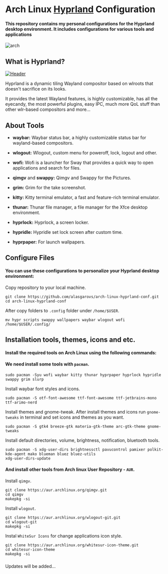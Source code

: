 # Arch Linux [Hyprland](https://hyprland.org/) Configuration
#### This repository contains my personal configurations for the Hyprland desktop environment. It includes configurations for various tools and applications
![arch](https://github.com/alasgarovs/arch-linux-hyprland-conf/assets/70092601/da827315-6290-4402-9d34-23449d531530)


## What is Hyprland?
[![Header](https://raw.githubusercontent.com/vaxerski/Hyprland/main/assets/header.svg)](https://github.com/hyprwm/Hyprland)

Hyprland is a dynamic tiling Wayland compositor based on wlroots that doesn't sacrifice on its looks.

It provides the latest Wayland features, is highly customizable, has all the eyecandy, the most powerful plugins, easy IPC, much more QoL stuff than other wlr-based compositors and more... 

## About Tools

- **waybar:**  Waybar status bar, a highly customizable status bar for wayland-based compositors.

- **wlogout:** Wlogout, custom menu for poweroff, lock, logout and other.

- **wofi:**  Wofi is a launcher for Sway that provides a quick way to open applications and search for files.

- **qimgv** and **swappy:** Qimgv and Swappy for the Pictures.

- **grim:** Grim for the take screenshot.

- **kitty:**  Kitty terminal emulator, a fast and feature-rich terminal emulator.

- **thunar:**  Thunar file manager, a file manager for the Xfce desktop environment.

- **hyprlock:**  Hyprlock, a screen locker.

- **hypridle:** Hypridle set lock screen after custom time.

- **hyprpaper:**  For launch wallpapers.


## Configure Files

#### You can use these configurations to personalize your Hyprland desktop environment:
 
Copy repository to your local machine.
```console
git clone https://github.com/alasgarovs/arch-linux-hyprland-conf.git
cd arch-linux-hyprland-conf
```

After copy folders to ```.config``` folder under ```/home/$USER```.
```console
mv hypr scripts swappy wallpapers waybar wlogout wofi /home/$USER/.config/
```


## Installation tools, themes, icons and etc.
   
#### Install the required tools on Arch Linux using the following commands:

#### We need install some tools with ```pacman```.
```console
sudo pacman -Syu wofi waybar kitty thunar hyprpaper hyprlock hypridle swappy grim slurp
```
Install waybar font styles and icons.
 ```console
 sudo pacman -S otf-font-awesome ttf-font-awesome ttf-jetbrains-mono ttf-arimo-nerd
 ```
Install themes and gnome-tweak. After install themes and icons run ```gnome-tweaks``` in terminal and set icons and themes as you want.
 ```console
 sudo pacman -S gtk4 breeze-gtk materia-gtk-theme arc-gtk-theme gnome-tweaks
 ```
Install default directories, volume, brightness, notification, bluetooth tools.
 ```console
 sudo pacman -S xdg-user-dirs brightnessctl pavucontrol pamixer polkit-kde-agent mako blueman bluez bluez-utils
 xdg-user-dirs-update
 ```

#### And install other tools from Arch linux User Repository - ```AUR```.
Install ```qimgv```.
 ```console
 git clone https://aur.archlinux.org/qimgv.git
 cd qimgv
 makepkg -si
 ```
Install ```wlogout```.
 ```console
 git clone https://aur.archlinux.org/wlogout-git.git
 cd wlogout-git
 makepkg -si
 ```
Instal ```WhiteSur Icons``` for change applications icon style.
 ```console
 git clone https://aur.archlinux.org/whitesur-icon-theme.git
 cd whitesur-icon-theme
 makepkg -si
 ```

### 

Updates will be added...
